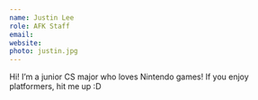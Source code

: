 ```yaml
---
name: Justin Lee
role: AFK Staff
email:
website:
photo: justin.jpg
---
```


Hi! I’m a junior CS major who loves Nintendo games! If you enjoy platformers, hit me up :D